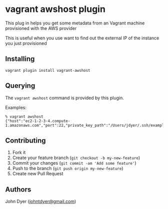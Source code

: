 # vagrant awshost plugin

This plug in helps you get some metadata from an Vagrant machine provisioned with the AWS provider

This is useful when you use want to find out the external IP of the instance you just provisioned


## Installing

```vagrant plugin install vagrant-awshost```


## Querying

The `vagrant awshost` command is provided by this plugin.

Examples:

```
% vagrant awshost
{"host":"ec2-1-2-3-4.compute-1.amazonaws.com","port":22,"private_key_path":"/Users/jdyer/.ssh/example.pem","username":"root"}
```

## Contributing

1. Fork it
2. Create your feature branch (`git checkout -b my-new-feature`)
3. Commit your changes (`git commit -am 'Add some feature'`)
4. Push to the branch (`git push origin my-new-feature`)
5. Create new Pull Request

## Authors

John Dyer (johntdyer@gmail.com)
